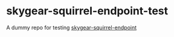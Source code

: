 # skygear-squirrel-endpoint-test
A dummy repo for testing [skygear-squirrel-endpoint](https://github.com/tatgean/skygear-squirrel-endpoint)
